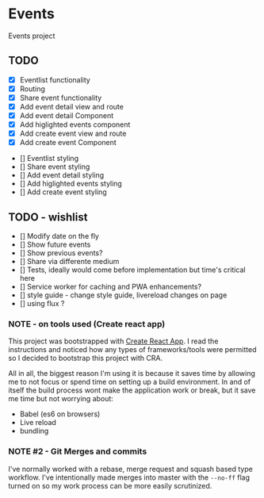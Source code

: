 # Events
Events project

## TODO

- [x] Eventlist functionality
- [x] Routing
- [x] Share event functionality
- [x] Add event detail view and route
- [x] Add event detail Component
- [x] Add higlighted events component
- [x] Add create event view and route
- [x] Add create event Component
- [] Eventlist styling
- [] Share event styling
- [] Add event detail styling
- [] Add higlighted events styling
- [] Add create event styling

## TODO - wishlist

- [] Modify date on the fly
- [] Show future events
- [] Show previous events?
- [] Share via differente medium
- [] Tests, ideally would come before implementation but time's critical here
- [] Service worker for caching and PWA enhancements?
- [] style guide - change style guide, livereload changes on page
- [] using flux ?

### NOTE - on tools used (Create react app)
This project was bootstrapped with [Create React App](https://github.com/facebookincubator/create-react-app). I read the instructions and noticed how any types of frameworks/tools were permitted so I decided to bootstrap this project with CRA.

All in all, the biggest reason I'm using it is because it saves time by allowing me to not focus or spend time on setting up a build environment. In and of itself the build process wont make the application work or break, but it save me time but not worrying about:

- Babel (es6 on browsers)
- Live reload
- bundling

### NOTE #2 - Git Merges and commits
I've normally worked with a rebase, merge request and squash based type workflow. I've intentionally made merges into master with the `--no-ff` flag turned on so my work process can be more easily scrutinized.